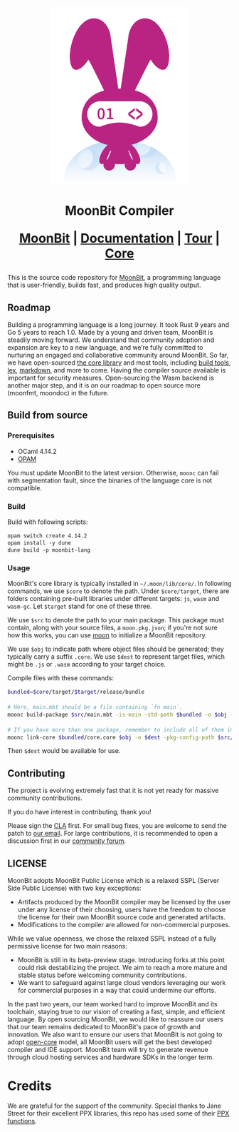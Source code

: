 <div align="center">
  <picture>
    <img src="logo.png" height="400px"/>
  </picture> 

  <h1> MoonBit Compiler

[MoonBit] | [Documentation] | [Tour] | [Core]
</div>

This is the source code repository for [MoonBit], a programming language that is user-friendly, builds fast, and produces high quality output.

[Moonbit]: https://www.moonbitlang.com
[Tour]: https://tour.moonbitlang.com
[Documentation]: https://docs.moonbitlang.com
[Core]: https://github.com/moonbitlang/core

## Roadmap

Building a programming language is a long journey. It took Rust 9 years and Go 5 years to reach 1.0. Made by a young and driven team, MoonBit is steadily moving forward. We understand that community adoption and expansion are key to a new language, and we’re fully committed to nurturing an engaged and collaborative community around MoonBit. So far, we have open-sourced [the core library](https://github.com/moonbitlang/core) and most tools, including [build tools](https://github.com/moonbitlang/moon), [lex](https://github.com/moonbit-community/moonlex), [markdown](https://github.com/moonbit-community/cmark), and more to come. Having the compiler source available is important for security measures. Open-sourcing the Wasm backend is another major step, and it is on our roadmap to open source more (moonfmt, moondoc) in the future.


## Build from source

### Prerequisites

- OCaml 4.14.2
- [OPAM](https://opam.ocaml.org/)

You must update MoonBit to the latest version. Otherwise, `moonc` can fail with segmentation fault, since the binaries of the language core is not compatible.

### Build

Build with following scripts:

```
opam switch create 4.14.2
opam install -y dune
dune build -p moonbit-lang
```

### Usage

MoonBit's core library is typically installed in `~/.moon/lib/core/`. In following commands, we use `$core` to denote the path. Under `$core/target`, there are folders containing pre-built libraries under different targets: `js`, `wasm` and `wasm-gc`. Let `$target` stand for one of these three.

We use `$src` to denote the path to your main package. This package must contain, along with your source files, a `moon.pkg.json`; if you're not sure how this works, you can use [moon](https://github.com/moonbitlang/moon) to initialize a MoonBit repository.

We use `$obj` to indicate path where object files should be generated; they typically carry a suffix `.core`. We use `$dest` to represent target files, which might be `.js` or `.wasm` according to your target choice.

Compile files with these commands:

```bash
bundled=$core/target/$target/release/bundle

# Here, main.mbt should be a file containing `fn main`.
moonc build-package $src/main.mbt -is-main -std-path $bundled -o $obj -target $target

# If you have more than one package, remember to include all of them in -pkg-sources. They should be separated by colon ':'.
moonc link-core $bundled/core.core $obj -o $dest -pkg-config-path $src/moon.pkg.json -pkg-sources $core:$src -target $target
```

Then `$dest` would be available for use.

## Contributing

The project is evolving extremely fast that it is not yet ready for massive community contributions. 

If you do have interest in contributing, thank you!

Please sign the [CLA](https://www.moonbitlang.com/cla/moonc) first.
For small bug fixes, you are welcome to send the patch to [our email](mailto:jichuruanjian@idea.edu.cn). For large contributions, it is recommended to open a discussion first in our [community forum](https://discuss.moonbitlang.com). 

## LICENSE

MoonBit adopts MoonBit Public License which is a relaxed SSPL (Server Side Public License) with two key exceptions:

-  Artifacts produced by the MoonBit compiler may be licensed by the user under any license of their choosing, users have the freedom to choose the license for their own MoonBit source code and generated artifacts.
- Modifications to the compiler are allowed for non-commercial purposes.
   
While we value openness, we chose the relaxed SSPL instead of a fully permissive license for two main reasons:

- MoonBit is still in its beta-preview stage. Introducing forks at this point could risk destabilizing the project. We aim to reach a more mature and stable status before welcoming community contributions.
- We want to safeguard against large cloud vendors leveraging our work for commercial purposes in a way that could undermine our efforts.


In the past two years, our team worked hard to improve MoonBit and its toolchain, staying true to our vision of creating a fast, simple, and efficient language. By open sourcing MoonBit, we would like to reassure our users that our team remains dedicated to MoonBit's pace of growth and innovation. We also want to ensure our users that MoonBit is not going to adopt [open-core](https://en.wikipedia.org/wiki/Open-core_model) model, all MoonBit users will get the best developed compiler and IDE support. MoonBit team will try to generate revenue through cloud hosting services and hardware SDKs in the longer term.

# Credits 

We are grateful for the support of the community. 
Special thanks to Jane Street for their excellent PPX libraries,
this repo has used some of their [PPX functions](./src/hash.c).

